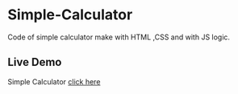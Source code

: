# Simple-Calculator
Code of simple calculator make with HTML ,CSS and with JS logic.
## Live Demo
Simple Calculator [click here]( https://aryan-561.github.io/Basic-Calculator/)
